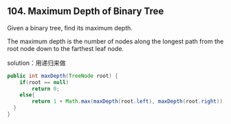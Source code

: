 ## 104. Maximum Depth of Binary Tree
Given a binary tree, find its maximum depth.

The maximum depth is the number of nodes along the longest path from the root node down to the farthest leaf node.

solution：用递归来做
```java
public int maxDepth(TreeNode root) {
    if(root == null)
    	return 0;
  	else{
    	return 1 + Math.max(maxDepth(root.left), maxDepth(root.right));
  }
}
```
